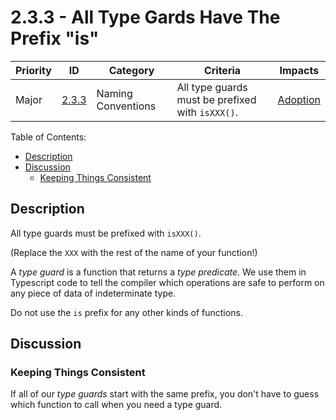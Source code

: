 # 2.3.3 - All Type Gards Have The Prefix "is"

Priority | ID | Category | Criteria | Impacts
---------|----|----------|----------|--------
Major | [2.3.3][2.3.3] | Naming Conventions | All type guards must be prefixed with `isXXX()`. | [Adoption][ADOPTION]

Table of Contents:

- [Description](#description)
- [Discussion](#discussion)
  - [Keeping Things Consistent](#keeping-things-consistent)

## Description

All type guards must be prefixed with `isXXX()`.

(Replace the `XXX` with the rest of the name of your function!)

A _type guard_ is a function that returns a _type predicate_. We use them in Typescript code to tell the compiler which operations are safe to perform on any piece of data of indeterminate type.

Do not use the `is` prefix for any other kinds of functions.

## Discussion

### Keeping Things Consistent

If all of our _type guards_ start with the same prefix, you don't have to guess which function to call when you need a type guard.

[ADOPTION]: ../../impacted-areas/ADOPTION.md
[CONTRIBUTIONS]: ../../impacted-areas/CONTRIBUTIONS.md
[CORRECTNESS]: ../../impacted-areas/CORRECTNESS.md
[GOVERNANCE]: ../../impacted-areas/GOVERNANCE.md
[PROJECT-MAINTENANCE]: ../../impacted-areas/PROJECT-MAINTENANCE.md
[ROBUSTNESS]: ../../impacted-areas/ROBUSTNESS.md
[SECURITY]: ../../impacted-areas/SECURITY.md
[TESTABILITY]: ../../impacted-areas/TESTABILITY.md
[2.3.3]: ./2.3.3.md